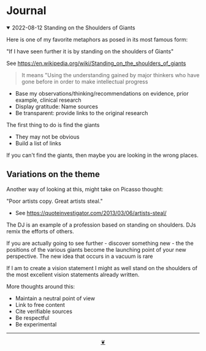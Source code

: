 # Journal

<details open><summary> 2022-08-12 Standing on the Shoulders of Giants</summary>

Here is one of my favorite metaphors as posed in its most famous form:

"If I have seen further it is by standing on the shoulders of Giants"

See https://en.wikipedia.org/wiki/Standing_on_the_shoulders_of_giants

> It means "Using the understanding gained by major thinkers who have gone before in order to make intellectual progress

* Base my observations/thinking/recommendations on evidence, prior example, clinical research
* Display gratitude: Name sources
* Be transparent: provide links to the original research

The first thing to do is find the giants

* They may not be obvious
* Build a list of links

If you can't find the giants, then maybe you are looking in the wrong places.


## Variations on the theme

Another way of looking at this, might take on Picasso thought:

"Poor artists copy. Great artists steal."

* See https://quoteinvestigator.com/2013/03/06/artists-steal/

The DJ is an example of a profession based on standing on shoulders. DJs remix the efforts of others.

If you are actually going to see further - discover something new - the the positions of the various giants become the launching point of your new perspective. The new idea that occurs in a vacuum is rare

If I am to create a vision statement I might as well stand on the shoulders of the most excellent vision statements already written.


More thoughts around this:

* Maintain a neutral point of view
* Link to free content
* Cite verifiable sources
* Be respectful
* Be experimental

</details>

***

<center title="Hello! Click me to go up to the top" ><a class=aDingbat href=javascript:window.scrollTo(0,0);> ❦ </a></center>
